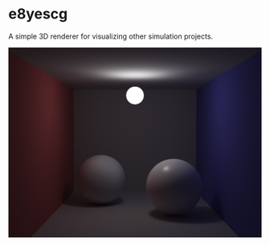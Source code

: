 # e8yescg
A simple 3D renderer for visualizing other simulation projects.

![Alt text](gallery/image.png?raw=true "Direct Lighting")

